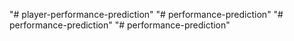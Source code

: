 "# player-performance-prediction" 
"# performance-prediction" 
"# performance-prediction" 
"# performance-prediction" 
